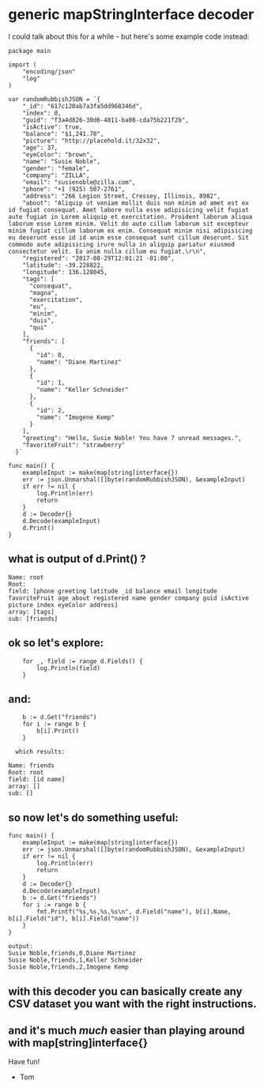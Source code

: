 # generic mapStringInterface decoder

I could talk about this for a while - but here's some example code instead:

```
package main

import (
	"encoding/json"
	"log"
)

var randomRubbishJSON = `{
	"_id": "617c120ab7a3fa5dd968346d",
	"index": 0,
	"guid": "f3a4d826-30d6-4811-ba08-cda75b221f2b",
	"isActive": true,
	"balance": "$1,241.70",
	"picture": "http://placehold.it/32x32",
	"age": 37,
	"eyeColor": "brown",
	"name": "Susie Noble",
	"gender": "female",
	"company": "ZILLA",
	"email": "susienoble@zilla.com",
	"phone": "+1 (925) 507-2761",
	"address": "266 Legion Street, Cressey, Illinois, 8982",
	"about": "Aliquip ut veniam mollit duis non minim ad amet est ex id fugiat consequat. Amet labore nulla esse adipisicing velit fugiat aute fugiat in Lorem aliquip et exercitation. Proident laborum aliqua laborum esse Lorem minim. Velit do aute cillum laborum sit excepteur minim fugiat cillum laborum ex enim. Consequat minim nisi adipisicing eu deserunt esse id id anim esse consequat sunt cillum deserunt. Sit commodo aute adipisicing irure nulla in aliquip pariatur eiusmod consectetur velit. Ea anim nulla cillum eu fugiat.\r\n",
	"registered": "2017-08-29T12:01:21 -01:00",
	"latitude": -39.228822,
	"longitude": 136.128045,
	"tags": [
	  "consequat",
	  "magna",
	  "exercitation",
	  "eu",
	  "minim",
	  "duis",
	  "qui"
	],
	"friends": [
	  {
		"id": 0,
		"name": "Diane Martinez"
	  },
	  {
		"id": 1,
		"name": "Keller Schneider"
	  },
	  {
		"id": 2,
		"name": "Imogene Kemp"
	  }
	],
	"greeting": "Hello, Susie Noble! You have 7 unread messages.",
	"favoriteFruit": "strawberry"
  }`
```

```
func main() {
	exampleInput := make(map[string]interface{})
	err := json.Unmarshal([]byte(randomRubbishJSON), &exampleInput)
	if err != nil {
		log.Println(err)
		return
	}
	d := Decoder{}
	d.Decode(exampleInput)
	d.Print()
}
```

## what is output of d.Print() ?
```
Name: root
Root: 
field: [phone greeting latitude _id balance email longitude favoriteFruit age about registered name gender company guid isActive picture index eyeColor address]
array: [tags]
sub: [friends]
```

## ok so let's explore:

```
	for _, field := range d.Fields() {
		log.Println(field)
	}
```

## and:

```
	b := d.Get("friends")
	for i := range b {
		b[i].Print()
	}
  
  which results:
  
Name: friends
Root: root
field: [id name]
array: []
sub: []
```

## so now let's do something useful:
```
func main() {
	exampleInput := make(map[string]interface{})
	err := json.Unmarshal([]byte(randomRubbishJSON), &exampleInput)
	if err != nil {
		log.Println(err)
		return
	}
	d := Decoder{}
	d.Decode(exampleInput)
	b := d.Get("friends")
	for i := range b {
		fmt.Printf("%s,%s,%s,%s\n", d.Field("name"), b[i].Name, b[i].Field("id"), b[i].Field("name"))
	}
}

output:
Susie Noble,friends,0,Diane Martinez
Susie Noble,friends,1,Keller Schneider
Susie Noble,friends,2,Imogene Kemp
```

## with this decoder you can basically create any CSV dataset you want with the right instructions.
## and it's much _much_ easier than playing around with map[string]interface{}

Have fun!

- Tom
